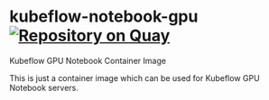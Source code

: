 # kubeflow-notebook-gpu [![Repository on Quay](https://quay.io/repository/saschagrunert/kubeflow-notebook-gpu/status "Repository on Quay")](https://quay.io/repository/saschagrunert/kubeflow-notebook-gpu)
Kubeflow GPU Notebook Container Image

This is just a container image which can be used for Kubeflow GPU Notebook servers.
